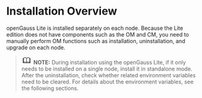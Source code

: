 # Installation Overview<a name="EN-US_TOPIC_0289899723"></a>

openGauss Lite is installed separately on each node. Because the Lite edition does not have components such as the OM and CM, you need to manually perform OM functions such as installation, uninstallation, and upgrade on each node.

>![](public_sys-resources/icon-note.gif) **NOTE:** 
>During installation using the openGauss Lite, if it only needs to be installed on a single node, install it in standalone mode. After the uninstallation, check whether related environment variables need to be cleared. For details about the environment variables, see the following sections.

